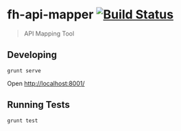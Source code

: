 # fh-api-mapper  [![Build Status](https://travis-ci.org/feedhenry-templates/fh-api-mapper.png?branch=master)](https://travis-ci.org/feedhenry-templates/fh-api-mapper)

> API Mapping Tool

## Developing

    grunt serve

Open [http://localhost:8001/](http://localhost:8001/)

## Running Tests

    grunt test

